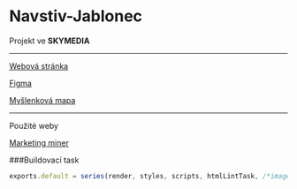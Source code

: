 # Navstiv-Jablonec

Projekt ve **SKYMEDIA**

---

[Webová stránka ](https://www.navstivjablonec.cz/)

[Figma](https://www.figma.com/design/ZVnw7NGNbMnf45s5V4QwIn/navstvitjablonec?node-id=0-1&t=zko3smrtgLvSwLEt-1)

[Myšlenková mapa](https://xmind.ai/share/XaJzem1I)

---

Použité weby

[Marketing miner](https://www.marketingminer.com/en)

###Buildovací task

```js
exports.default = series(render, styles, scripts, htmlLintTask, /*imagesToWebp,*/ imagesToAvif, copyStaticAssets, watchFiles);
```
